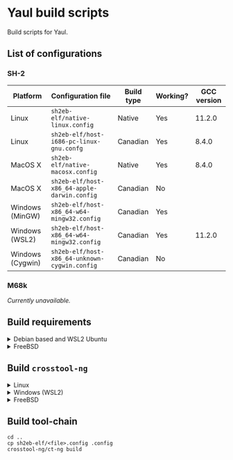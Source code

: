 Yaul build scripts
===

Build scripts for Yaul.

## List of configurations

### SH-2

| Platform         | Configuration file                            | Build type | Working? | GCC version |
|------------------|-----------------------------------------------|------------|----------|-------------|
| Linux            | `sh2eb-elf/native-linux.config`               | Native     | Yes      | 11.2.0      |
| Linux            | `sh2eb-elf/host-i686-pc-linux-gnu.confg`      | Canadian   | Yes      | 8.4.0       |
| MacOS X          | `sh2eb-elf/native-macosx.config`              | Native     | Yes      | 8.4.0       |
| MacOS X          | `sh2eb-elf/host-x86_64-apple-darwin.config`   | Canadian   | No       |             |
| Windows (MinGW)  | `sh2eb-elf/host-x86_64-w64-mingw32.config`    | Canadian   | Yes      |             |
| Windows (WSL2)   | `sh2eb-elf/host-x86_64-w64-mingw32.config`    | Canadian   | Yes      | 11.2.0      |
| Windows (Cygwin) | `sh2eb-elf/host-x86_64-unknown-cygwin.config` | Canadian   | No       |             |

### M68k

_Currently unavailable._

## Build requirements

<details>
  <summary>Debian based and WSL2 Ubuntu</summary>

```
apt install \
  texinfo \
  help2man \
  curl \
  lzip \
  meson \
  ninja-build \
  mawk/gawk \
  libtool-bin \
  ncurses-dev \
  flex \
  bison
```

</details>

<details>
  <summary>FreeBSD</summary>

```
pkg install \
  autotools \
  gsed \
  texinfo \
  help2man \
  gawk \
  lzma \
  wget \
  bison \
  coreutils \
  gmake \
  unix2dos
```

</details>

## Build `crosstool-ng`

<details>
  <summary>Linux</summary>

```
git submodule init
git submodule update

cd crosstool-ng
./bootstrap
./configure --enable-local
make
```

</details>

<details>
  <summary>Windows (WSL2)</summary>

```
git submodule init
git submodule update

cd crosstool-ng
./bootstrap
./configure --enable-local
make
sudo bash -c "echo 0 > /proc/sys/fs/binfmt_misc/status"
```

</details>

<details>
  <summary>FreeBSD</summary>

```
git submodule init
git submodule update

cd crosstool-ng
./bootstrap

MAKE=/usr/local/bin/gmake \
INSTALL=/usr/local/bin/ginstall \
SED=/usr/local/bin/gsed \
PATCH=/usr/local/bin/gpatch \
./configure --enable-local

gmake
```

</details>

## Build tool-chain

```
cd ..
cp sh2eb-elf/<file>.config .config
crosstool-ng/ct-ng build
```
